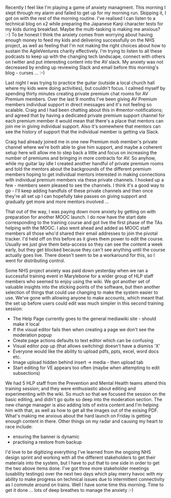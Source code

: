 Recently I feel like I'm playing a game of anxiety managment.  This morning I slept through my alarm and failed to get up for my morning run.  Skipping it, I got on with the rest of the morning routine.  I've realised I can listen to a technical blog on x2 while preparing the Japanese Kanji character tests for my kids during breakfast.  Maybe the multi-tasking is making me anxious? :-) To be honest I think the anxiety comes from worrying about having enough money to feed my kids and delivering successfully on the NHS project, as well as feeling that I'm not making the right choices about how to sustain the AgileVentures charity effectively.  I'm trying to listen to all these podcasts to keep up with the changing tech landscape, connect with others on twitter and put interesting content into the AV slack.  My anxiety was not decreased by ending up reviewing Slack and email before this morning's blog - curses ... :-)

Last night I was trying to practice the guitar (outside a local church hall where my kids were doing activities), but couldn't focus.  I calmed myself by spending thirty minutes creating private premium chat rooms for AV Premium members.  Over the last 9 months I've been giving AV Premium members individual support in direct messages and it's not feeling so scalable.  Craig and I had been chatting about this in #mentor-notifications; and agreed that by having a dedicated private premium support channel for each premium member it would mean that there's a place that mentors can join me in giving individual support.  Also it's somewhere that mentors can see the history of support that the individual member is getting via Slack. 

Craig had already joined me in one new Premium mob member's private channel where we're both able to give him support, and maybe a coherent setup here will allow me to step back a little and focus on increasing the number of premiums and bringing in more contracts for AV.  So anyhow, while my guitar lay idle I created another handful of private premium rooms and told the mentors about the backgrounds of the different premium members hoping to get individual mentors interested in making connections with individual premium members via these private channels.  I hooked up a few - members seem pleased to see the channels.  I think it's a good way to go - I'll keep adding handfuls of these private channels and then once they're all set up I can hopefully take passes on giving support and gradually get more and more mentors involved ...

That out of the way, I was paying down more anxiety by getting on with preparation for another MOOC launch.  I do now have the start date corresponding to the training course and got live the first phase of the TAs helping with the MOOC.  I also went ahead and added as MOOC staff members all those who'd shared their email addresses to join the pivotal tracker.  I'd held off on this before as it gives them power to edit the course.  Usually we just give them beta-access so they can see the content a week early, but they get blocked because they can't see anything until the course actually goes live.  There doesn't seem to be a workaround for this, so I went for distributing control.

Some NHS project anxiety was paid down yesterday when we ran a successful training event in Marylebone for a wider group of HLP staff members who seemed to enjoy using the wiki.  We got another set of valuable insights into the sticking points of the software, but then another selection of things that could use changing to make the system easier to use.  We've gone with allowing anyone to make accounts, which meant that the set up before users could edit was much simpler in this second training session:

* The Help Page currently goes to the general mediawiki site - should make it local
* If the visual editor fails then when creating a page we don't see the moderation popup
* Create page actions defaults to text editor which can be confusing
* Visual editor pop up (that allows switching) doesn't have a dismiss 'X'
* Everyone would like the ability to upload pdfs, ppts, excel, word docs etc.
* Image upload hidden behind insert -> media - then upload tab
* Start editing for VE appears too often (maybe when attempting to edit subsections)

We had 5 HLP staff from the Prevention and Mental Health teams attend this training session; and they were enthusiastic about editing and experimenting with the wiki.  So much so that we focused the session on the basic editing, and didn't go quite so deep into the moderation section.  The new change manager is also adding lots of extra content and I'm helping him with that, as well as how to get all the images out of the exising PDF.  What's making me anxious about the hard launch on Friday is getting enough content in there.  Other things on my radar and causing my heart to race include:

* ensuring the banner is dynamic
* practising a restore from backup

I'd love to be digitizing everything I've learned from the ongoing NHS design sprint and working with all the different stakeholders to get their materials into the system, but I have to put that to one side in order to get the two above items done.  I've got three more stakeholder meetings (usability testings) over the next two days which play merry havoc with my ability to make progress on technical issues due to intermittent connectivity as I commute around on trains.  Well I have some time this morning.  Time to get it done ... lots of deep breathes to manage the anxiety :-)
